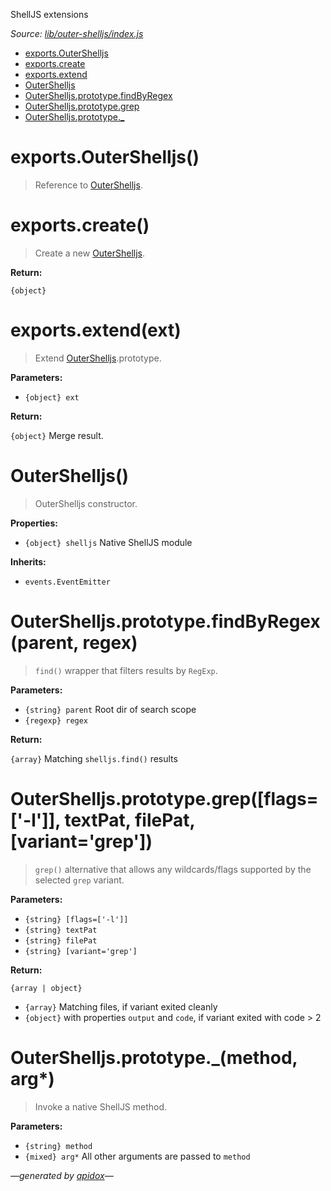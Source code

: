 ShellJS extensions

_Source: [lib/outer-shelljs/index.js](../lib/outer-shelljs/index.js)_

- [exports.OuterShelljs](#exportsoutershelljs)
- [exports.create](#exportscreate)
- [exports.extend](#exportsextendext)
- [OuterShelljs](#outershelljs)
- [OuterShelljs.prototype.findByRegex](#outershelljsprototypefindbyregexparent-regex)
- [OuterShelljs.prototype.grep](#outershelljsprototypegrepflags-l-textpat-filepat-variantgrep)
- [OuterShelljs.prototype._](#outershelljsprototype_method-arg)

# exports.OuterShelljs()

> Reference to [OuterShelljs](#outershelljs).

# exports.create()

> Create a new [OuterShelljs](#outershelljs).

**Return:**

`{object}`

# exports.extend(ext)

> Extend [OuterShelljs](#outershelljs).prototype.

**Parameters:**

- `{object} ext`

**Return:**

`{object}` Merge result.

# OuterShelljs()

> OuterShelljs constructor.

**Properties:**

- `{object} shelljs` Native ShellJS module

**Inherits:**

- `events.EventEmitter`

# OuterShelljs.prototype.findByRegex(parent, regex)

> `find()` wrapper that filters results by `RegExp`.

**Parameters:**

- `{string} parent` Root dir of search scope
- `{regexp} regex`

**Return:**

`{array}` Matching `shelljs.find()` results

# OuterShelljs.prototype.grep([flags=['-l']], textPat, filePat, [variant='grep'])

> `grep()` alternative that allows any wildcards/flags supported by the
selected `grep` variant.

**Parameters:**

- `{string} [flags=['-l']]`
- `{string} textPat`
- `{string} filePat`
- `{string} [variant='grep']`

**Return:**

`{array | object}`

- `{array}` Matching files, if variant exited cleanly
- `{object}` with properties `output` and `code`, if variant exited with code &gt; 2

# OuterShelljs.prototype._(method, arg*)

> Invoke a native ShellJS method.

**Parameters:**

- `{string} method`
- `{mixed} arg*` All other arguments are passed to `method`

_&mdash;generated by [apidox](https://github.com/codeactual/apidox)&mdash;_
